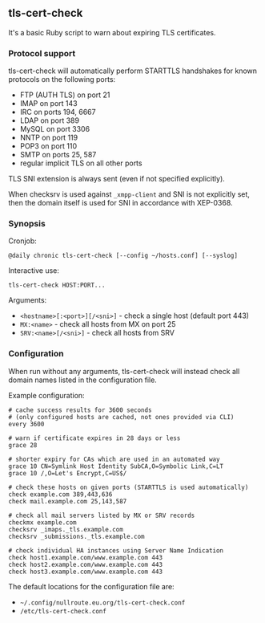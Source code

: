 ## tls-cert-check

It's a basic Ruby script to warn about expiring TLS certificates.

### Protocol support

tls-cert-check will automatically perform STARTTLS handshakes for known
protocols on the following ports:

  - FTP (AUTH TLS) on port 21
  - IMAP on port 143
  - IRC on ports 194, 6667
  - LDAP on port 389
  - MySQL on port 3306
  - NNTP on port 119
  - POP3 on port 110
  - SMTP on ports 25, 587
  - regular implicit TLS on all other ports

TLS SNI extension is always sent (even if not specified explicitly).

When checksrv is used against `_xmpp-client` and SNI is not explicitly set,
then the domain itself is used for SNI in accordance with XEP-0368.

### Synopsis

Cronjob:

    @daily chronic tls-cert-check [--config ~/hosts.conf] [--syslog]

Interactive use:

    tls-cert-check HOST:PORT...

Arguments:

  - `<hostname>[:<port>][/<sni>]` - check a single host (default port 443)
  - `MX:<name>` - check all hosts from MX on port 25
  - `SRV:<name>[/<sni>]` - check all hosts from SRV

### Configuration

When run without any arguments, tls-cert-check will instead check all domain
names listed in the configuration file.

Example configuration:

    # cache success results for 3600 seconds
    # (only configured hosts are cached, not ones provided via CLI)
    every 3600

    # warn if certificate expires in 28 days or less
    grace 28

    # shorter expiry for CAs which are used in an automated way
    grace 10 CN=Symlink Host Identity SubCA,O=Symbolic Link,C=LT
    grace 10 /,O=Let's Encrypt,C=US$/

    # check these hosts on given ports (STARTTLS is used automatically)
    check example.com 389,443,636
    check mail.example.com 25,143,587

    # check all mail servers listed by MX or SRV records
    checkmx example.com
    checksrv _imaps._tls.example.com
    checksrv _submissions._tls.example.com

    # check individual HA instances using Server Name Indication
    check host1.example.com/www.example.com 443
    check host2.example.com/www.example.com 443
    check host3.example.com/www.example.com 443

The default locations for the configuration file are:

  - `~/.config/nullroute.eu.org/tls-cert-check.conf`
  - `/etc/tls-cert-check.conf`

